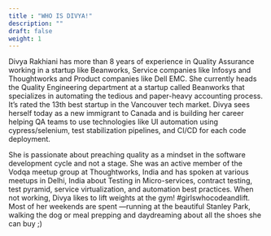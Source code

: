 ```yaml
---
title : "WHO IS DIVYA!"
description: ""
draft: false
weight: 1
---
```


Divya Rakhiani has more than 8 years of experience in Quality Assurance working in a startup like Beanworks, Service companies like Infosys and Thoughtworks and Product companies like Dell EMC. She currently heads the Quality Engineering department at a startup called Beanworks that specializes in automating the tedious and paper-heavy accounting process. It’s rated the 13th best startup in the Vancouver tech market. Divya sees herself today as a new immigrant to Canada and is building her career helping QA teams to use technologies like UI automation using cypress/selenium, test stabilization pipelines, and CI/CD for each code deployment.

She is passionate about preaching quality as a mindset in the software development cycle and not a stage. She was an active member of the Vodqa meetup group at Thoughtworks, India and has spoken at various meetups in Delhi, India about Testing in Micro-services, contract testing, test pyramid, service virtualization, and automation best practices.  When not working, Divya likes to lift weights at the gym! #girlswhocodeandlift. Most of her weekends are spent  —running at the beautiful Stanley Park, walking the dog or meal prepping and daydreaming about all the shoes she can buy ;)